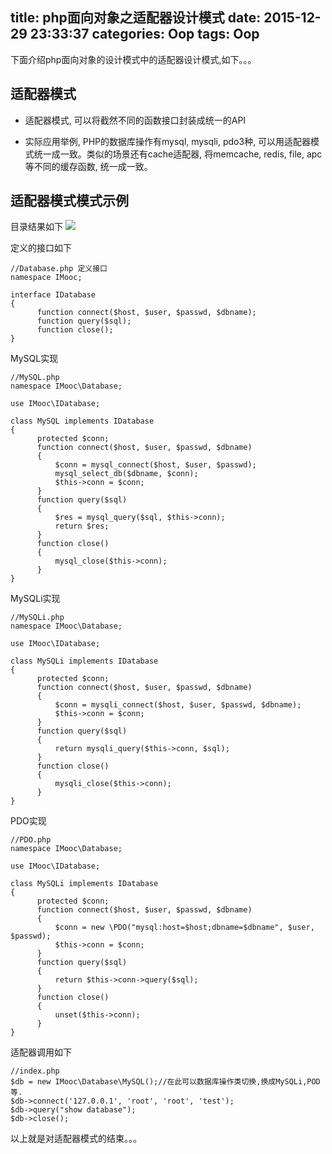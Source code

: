 title: php面向对象之适配器设计模式
date: 2015-12-29 23:33:37
categories: Oop
tags: Oop
---
下面介绍php面向对象的设计模式中的适配器设计模式,如下。。。
<!--more-->
## 适配器模式
- 适配器模式, 可以将截然不同的函数接口封装成统一的API

- 实际应用举例, PHP的数据库操作有mysql, mysqli, pdo3种, 可以用适配器模式统一成一致。类似的场景还有cache适配器, 将memcache, redis, file, apc 等不同的缓存函数, 统一成一致。

## 适配器模式模式示例
目录结果如下
![](/images/imooc/dir1.png)

定义的接口如下
```
//Database.php 定义接口
namespace IMooc;

interface IDatabase
{
      function connect($host, $user, $passwd, $dbname);
      function query($sql);
      function close();
}
```

MySQL实现
```
//MySQL.php
namespace IMooc\Database;

use IMooc\IDatabase;

class MySQL implements IDatabase
{
      protected $conn;
      function connect($host, $user, $passwd, $dbname)
      {
          $conn = mysql_connect($host, $user, $passwd);
          mysql_select_db($dbname, $conn);
          $this->conn = $conn;
      }
      function query($sql)
      {
          $res = mysql_query($sql, $this->conn);
          return $res;
      }
      function close()
      {
          mysql_close($this->conn);
      }
}
```

MySQLi实现
```
//MySQLi.php
namespace IMooc\Database;

use IMooc\IDatabase;

class MySQLi implements IDatabase
{
      protected $conn;
      function connect($host, $user, $passwd, $dbname)
      {
          $conn = mysqli_connect($host, $user, $passwd, $dbname);
          $this->conn = $conn;
      }
      function query($sql)
      {
          return mysqli_query($this->conn, $sql);
      }
      function close()
      {
          mysqli_close($this->conn);
      }
}
```

PDO实现
```
//PDO.php
namespace IMooc\Database;

use IMooc\IDatabase;

class MySQLi implements IDatabase
{
      protected $conn;
      function connect($host, $user, $passwd, $dbname)
      {
          $conn = new \PDO("mysql:host=$host;dbname=$dbname", $user, $passwd);
          $this->conn = $conn;
      }
      function query($sql)
      {
          return $this->conn->query($sql);
      }
      function close()
      {
          unset($this->conn);
      }
}
```

适配器调用如下
```
//index.php
$db = new IMooc\Database\MySQL();//在此可以数据库操作类切换,换成MySQLi,POD等.
$db->connect('127.0.0.1', 'root', 'root', 'test');
$db->query("show database");
$db->close();
```
以上就是对适配器模式的结束。。。